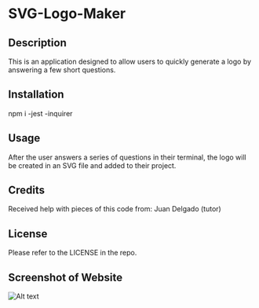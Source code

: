 # SVG-Logo-Maker

## Description

This is an application designed to allow users to quickly generate a logo by answering a few short questions.

## Installation

npm i 
-jest
-inquirer

## Usage

After the user answers a series of questions in their terminal, the logo will be created in an SVG file and added to their project.

## Credits

Received help with pieces of this code from: 
Juan Delgado (tutor)

## License

Please refer to the LICENSE in the repo.

## Screenshot of Website

![Alt text]()